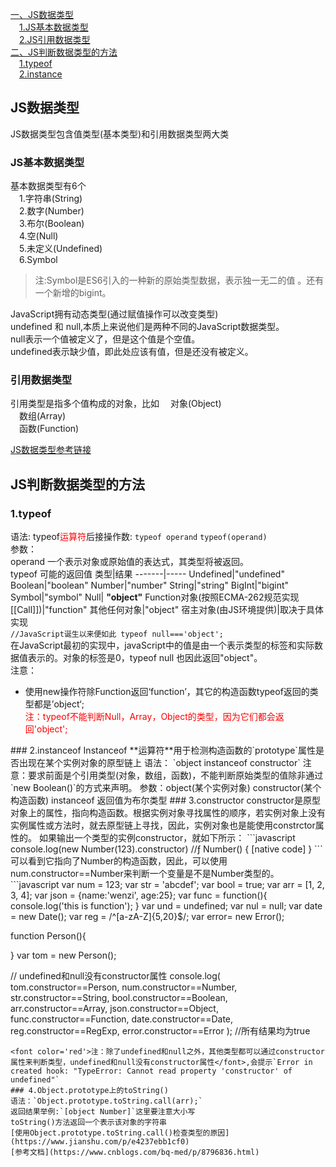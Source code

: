 [一、JS数据类型](#JS数据类型)   
&emsp;[1.JS基本数据类型](1.JS基本数据类型)   
&emsp;[2.JS引用数据类型](2.引用数据类型)  
[二、JS判断数据类型的方法](#JS判断数据类型的方法)  
&emsp;[1.typeof](1.typeof)    
&emsp;[2.instance](2.instance)

## JS数据类型
JS数据类型包含值类型(基本类型)和引用数据类型两大类
### JS基本数据类型
基本数据类型有6个  
&emsp;1.字符串(String)  
&emsp;2.数字(Number)  
&emsp;3.布尔(Boolean)  
&emsp;4.空(Null)  
&emsp;5.未定义(Undefined)  
&emsp;6.Symbol
>注:Symbol是ES6引入的一种新的原始类型数据，表示独一无二的值  。还有一个新增的bigint。

JavaScript拥有动态类型(通过赋值操作可以改变类型)  
undefined 和 null,本质上来说他们是两种不同的JavaScript数据类型。   
null表示一个值被定义了，但是这个值是个空值。  
undefined表示缺少值，即此处应该有值，但是还没有被定义。
### 引用数据类型  
引用类型是指多个值构成的对象，比如
&emsp;对象(Object)  
&emsp;数组(Array)  
&emsp;函数(Function)  

[JS数据类型参考链接](https://www.cnblogs.com/advanceCabbage/p/10457551.html)

## JS判断数据类型的方法
### 1.typeof
语法:
typeof<font color='red'>运算符</font>后接操作数:
`typeof operand`
`typeof(operand)`  
参数：  
operand
一个表示对象或原始值的表达式，其类型将被返回。  
typeof 可能的返回值
类型|结果
-------|-----
Undefined|"undefined"
Boolean|"boolean"
Number|"number"
String|"string"
BigInt|"bigint"
Symbol|"symbol"
Null| **"object"**
Function对象(按照ECMA-262规范实现[[Call]])|"function"
其他任何对象|"object"
宿主对象(由JS环境提供)|取决于具体实现  
`//JavaScript诞生以来便如此
typeof null==='object';`  
在JavaScript最初的实现中，javaScript中的值是由一个表示类型的标签和实际数据值表示的。对象的标签是0，typeof null 也因此返回"object"。  
注意：
+ 使用new操作符除Function返回‘function’，其它的构造函数typeof返回的类型都是’object‘;  
<font color='red'>注：typeof不能判断Null，Array，Object的类型，因为它们都会返回'object';
</font>
### 2.instanceof
Instanceof **运算符**用于检测构造函数的`prototype`属性是否出现在某个实例对象的原型链上  
语法：
`object instanceof constructor`  
注意：要求前面是个引用类型(对象，数组，函数)，不能判断原始类型的值除非通过`new Boolean()`的方式来声明。
参数：object(某个实例对象) constructor(某个构造函数)   
instanceof 返回值为布尔类型  
### 3.constructor
constructor是原型对象上的属性，指向构造函数。根据实例对象寻找属性的顺序，若实例对象上没有实例属性或方法时，就去原型链上寻找，因此，实例对象也是能使用constrctor属性的。  
如果输出一个类型的实例constructor，就如下所示：
```javascript
console.log(new Number(123).constructor)
//ƒ Number() { [native code] }
```
可以看到它指向了Number的构造函数，因此，可以使用num.constructor==Number来判断一个变量是不是Number类型的。 
```javascript
var num  = 123;
var str  = 'abcdef';
var bool = true;
var arr  = [1, 2, 3, 4];
var json = {name:'wenzi', age:25};
var func = function(){ console.log('this is function'); }
var und  = undefined;
var nul  = null;
var date = new Date();
var reg  = /^[a-zA-Z]{5,20}$/;
var error= new Error();

function Person(){
  
}
var tom = new Person();

// undefined和null没有constructor属性
console.log(
    tom.constructor==Person,
    num.constructor==Number,
    str.constructor==String,
    bool.constructor==Boolean,
    arr.constructor==Array,
    json.constructor==Object,
    func.constructor==Function,
    date.constructor==Date,
    reg.constructor==RegExp,
    error.constructor==Error
);
//所有结果均为true
```  
<font color='red'>注：除了undefined和null之外，其他类型都可以通过constructor属性来判断类型，undefined和null没有constructor属性</font>,会提示`Error in created hook: "TypeError: Cannot read property 'constructor' of undefined"`
### 4.Object.prototype上的toString()
语法：`Object.prototype.toString.call(arr);`  
返回结果举例:`[object Number]`这里要注意大小写  
toString()方法返回一个表示该对象的字符串
[使用Object.prototype.toString.call()检查类型的原因](https://www.jianshu.com/p/e4237ebb1cf0)
[参考文档](https://www.cnblogs.com/bq-med/p/8796836.html)
















